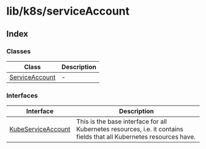 # lib/k8s/serviceAccount

## Index

### Classes

| Class | Description |
| ------ | ------ |
| [ServiceAccount](classes/ServiceAccount.md) | - |

### Interfaces

| Interface | Description |
| ------ | ------ |
| [KubeServiceAccount](interfaces/KubeServiceAccount.md) | This is the base interface for all Kubernetes resources, i.e. it contains fields that all Kubernetes resources have. |
